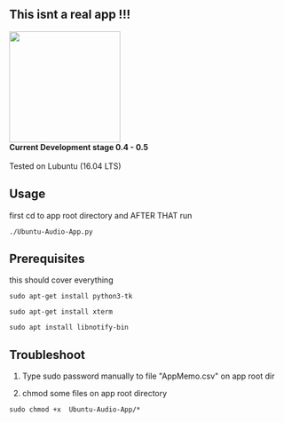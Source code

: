 ## This isnt a real app !!!
<img src="https://drive.google.com/uc?id=1dZ4ZPrwCtNvj5mPGV1OACUt4DAI4EVBK" width="auto" height="200"/>
<br>
 <strong>Current Development stage 0.4 - 0.5 </strong>
<br>
<br>
Tested on Lubuntu (16.04 LTS)
<br>

## Usage

first cd to app root directory and AFTER THAT run
```
./Ubuntu-Audio-App.py
```

## Prerequisites

this should cover everything
```
sudo apt-get install python3-tk
```
```
sudo apt-get install xterm
```
```
sudo apt install libnotify-bin
```

## Troubleshoot

1) Type sudo password manually to file "AppMemo.csv" on app root dir

2) chmod some files on app root directory
```
sudo chmod +x  Ubuntu-Audio-App/*
```

